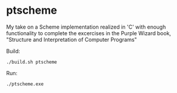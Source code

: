 ptscheme
========

My take on a Scheme implementation realized in 'C' with enough functionality to
complete the excercises in the Purple Wizard book, "Structure and Interpretation
of Computer Programs"

Build:

    ./build.sh ptscheme

Run:

    ./ptscheme.exe
